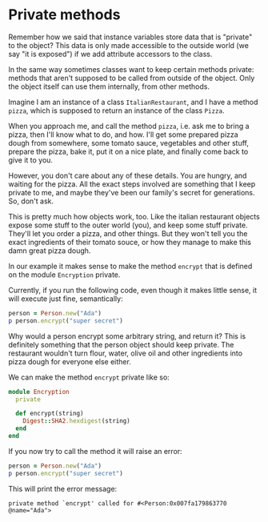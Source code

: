 # Private methods

Remember how we said that instance variables store data that is "private" to
the object? This data is only made accessible to the outside world (we say "it
is exposed") if we add attribute accessors to the class.

In the same way sometimes classes want to keep certain methods private: methods
that aren't supposed to be called from outside of the object. Only the object
itself can use them internally, from other methods.

Imagine I am an instance of a class `ItalianRestaurant`, and I have a method
`pizza`, which is supposed to return an instance of the class `Pizza`.

When you approach me, and call the method `pizza`, i.e. ask me to bring a
pizza, then I'll know what to do, and how. I'll get some prepared pizza dough
from somewhere, some tomato sauce, vegetables and other stuff, prepare the
pizza, bake it, put it on a nice plate, and finally come back to give it to
you.

However, you don't care about any of these details. You are hungry, and waiting
for the pizza. All the exact steps involved are something that I keep private
to me, and maybe they've been our family's secret for generations. So, don't
ask.

This is pretty much how objects work, too. Like the italian restaurant objects
expose some stuff to the outer world (you), and keep some stuff private.
They'll let you order a pizza, and other things. But they won't tell you the
exact ingredients of their tomato souce, or how they manage to make this damn
great pizza dough.

In our example it makes sense to make the method `encrypt` that is defined on
the module `Encryption` private.

Currently, if you run the following code, even though it makes little sense, it
will execute just fine, semantically:

```ruby
person = Person.new("Ada")
p person.encrypt("super secret")
```

Why would a person encrypt some arbitrary string, and return it? This is
definitely something that the person object should keep private. The restaurant
wouldn't turn flour, water, olive oil and other ingredients into pizza dough
for everyone else either.

We can make the method `encrypt` private like so:

```ruby
module Encryption
  private

  def encrypt(string)
    Digest::SHA2.hexdigest(string)
  end
end
```
If you now try to call the method it will raise an error:

```ruby
person = Person.new("Ada")
p person.encrypt("super secret")
```

This will print the error message:

```
private method `encrypt' called for #<Person:0x007fa179863770 @name="Ada">
```
